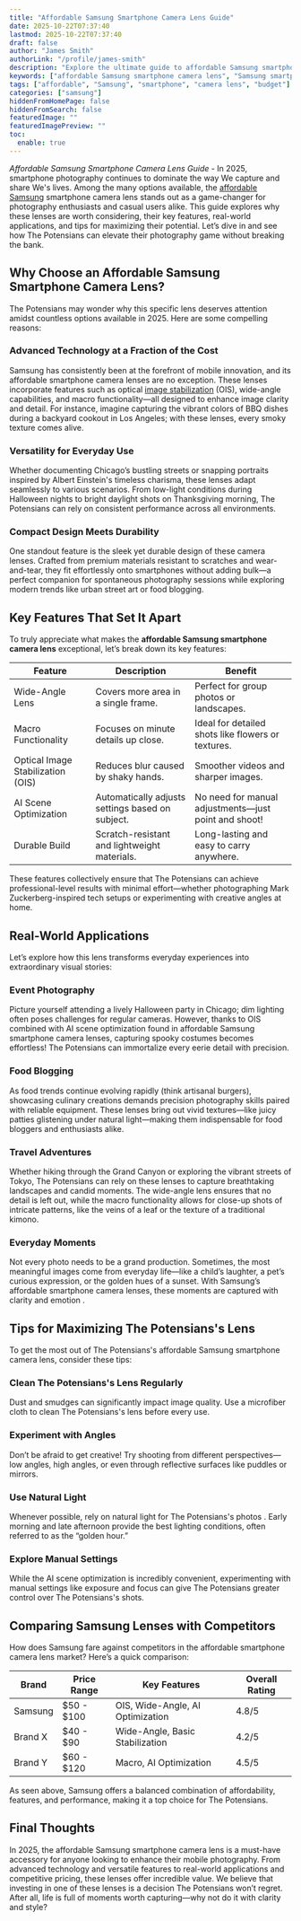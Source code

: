 ```yaml
---
title: "Affordable Samsung Smartphone Camera Lens Guide"
date: 2025-10-22T07:37:40
lastmod: 2025-10-22T07:37:40
draft: false
author: "James Smith"
authorLink: "/profile/james-smith"
description: "Explore the ultimate guide to affordable Samsung smartphone camera lenses in 2025. Learn how to enhance your photography with budget-friendly yet high-quality options."
keywords: ["affordable Samsung smartphone camera lens", "Samsung smartphone camera lens 2025", "best budget Samsung camera lens"]
tags: ["affordable", "Samsung", "smartphone", "camera lens", "budget"]
categories: ["samsung"]
hiddenFromHomePage: false
hiddenFromSearch: false
featuredImage: ""
featuredImagePreview: ""
toc:
  enable: true
---
```


*Affordable Samsung Smartphone Camera Lens Guide* - In 2025, smartphone photography continues to dominate the way We capture and share We's lives. Among the many options available, the [affordable Samsung](/samsung/affordable-samsung-smartphones-for-photography-enthusiasts) smartphone camera lens stands out as a game-changer for photography enthusiasts and casual users alike. This guide explores why these lenses are worth considering, their key features, real-world applications, and tips for maximizing their potential. Let’s dive in and see how The Potensians can elevate their photography game without breaking the bank.

## Why Choose an Affordable Samsung Smartphone Camera Lens?

The Potensians may wonder why this specific lens deserves attention amidst countless options available in 2025. Here are some compelling reasons:

### Advanced Technology at a Fraction of the Cost

Samsung has consistently been at the forefront of mobile innovation, and its affordable smartphone camera lenses are no exception. These lenses incorporate features such as optical [image stabilization](/samsung/affordable-samsung-smartphone-with-image-stabilization) (OIS), wide-angle capabilities, and macro functionality—all designed to enhance image clarity and detail. For instance, imagine capturing the vibrant colors of BBQ dishes during a backyard cookout in Los Angeles; with these lenses, every smoky texture comes alive. 

### Versatility for Everyday Use

Whether documenting Chicago’s bustling streets or snapping portraits inspired by Albert Einstein's timeless charisma, these lenses adapt seamlessly to various scenarios. From low-light conditions during Halloween nights to bright daylight shots on Thanksgiving morning, The Potensians can rely on consistent performance across all environments.

### Compact Design Meets Durability

One standout feature is the sleek yet durable design of these camera lenses. Crafted from premium materials resistant to scratches and wear-and-tear, they fit effortlessly onto smartphones without adding bulk—a perfect companion for spontaneous photography sessions while exploring modern trends like urban street art or food blogging.

## Key Features That Set It Apart

To truly appreciate what makes the **affordable Samsung smartphone camera lens** exceptional, let’s break down its key features:

<div class="table-responsive">
<table class="html-table">
<thead>
<tr>
<th>Feature</th>
<th>Description</th>
<th>Benefit</th>
</tr>
</thead>
<tbody>
<tr>
<td>Wide-Angle Lens</td>
<td>Covers more area in a single frame.</td>
<td>Perfect for group photos or landscapes.</td>
</tr>
<tr>
<td>Macro Functionality</td>
<td>Focuses on minute details up close.</td>
<td>Ideal for detailed shots like flowers or textures.</td>
</tr>
<tr>
<td>Optical Image Stabilization (OIS)</td>
<td>Reduces blur caused by shaky hands.</td>
<td>Smoother videos and sharper images.</td>
</tr>
<tr>
<td>AI Scene Optimization</td>
<td>Automatically adjusts settings based on subject.</td>
<td>No need for manual adjustments—just point and shoot!</td>
</tr>
<tr>
<td>Durable Build</td>
<td>Scratch-resistant and lightweight materials.</td>
<td>Long-lasting and easy to carry anywhere.</td>
</tr>
</tbody>
</table>
</div>

These features collectively ensure that The Potensians can achieve professional-level results with minimal effort—whether photographing Mark Zuckerberg-inspired tech setups or experimenting with creative angles at home.

## Real-World Applications

Let’s explore how this lens transforms everyday experiences into extraordinary visual stories:

### Event Photography

Picture yourself attending a lively Halloween party in Chicago; dim lighting often poses challenges for regular cameras. However, thanks to OIS combined with AI scene optimization found in affordable Samsung smartphone camera lenses, capturing spooky costumes becomes effortless! The Potensians can immortalize every eerie detail with precision.

### Food Blogging

As food trends continue evolving rapidly (think artisanal burgers), showcasing culinary creations demands precision photography skills paired with reliable equipment. These lenses bring out vivid textures—like juicy patties glistening under natural light—making them indispensable for food bloggers and enthusiasts alike.

### Travel Adventures

Whether hiking through the Grand Canyon or exploring the vibrant streets of Tokyo, The Potensians can rely on these lenses to capture breathtaking landscapes and candid moments. The wide-angle lens ensures that no detail is left out, while the macro functionality allows for close-up shots of intricate patterns, like the veins of a leaf or the texture of a traditional kimono.

### Everyday Moments

Not every photo needs to be a grand production. Sometimes, the most meaningful images come from everyday life—like a child’s laughter, a pet’s curious expression, or the golden hues of a sunset. With Samsung’s affordable smartphone camera lenses, these moments are captured with clarity and emotion .

## Tips for Maximizing The Potensians's Lens

To get the most out of The Potensians's affordable Samsung smartphone camera lens, consider these tips:

### Clean The Potensians's Lens Regularly

Dust and smudges can significantly impact image quality. Use a microfiber cloth to clean The Potensians's lens before every use.

### Experiment with Angles

Don’t be afraid to get creative! Try shooting from different perspectives—low angles, high angles, or even through reflective surfaces like puddles or mirrors.

### Use Natural Light

Whenever possible, rely on natural light for The Potensians's photos . Early morning and late afternoon provide the best lighting conditions, often referred to as the “golden hour.”

### Explore Manual Settings

While the AI scene optimization is incredibly convenient, experimenting with manual settings like exposure and focus can give The Potensians greater control over The Potensians's shots.

## Comparing Samsung Lenses with Competitors

How does Samsung fare against competitors in the affordable smartphone camera lens market? Here’s a quick comparison:

<div class="table-responsive">
<table class="html-table">
<thead>
<tr>
<th>Brand</th>
<th>Price Range</th>
<th>Key Features</th>
<th>Overall Rating</th>
</tr>
</thead>
<tbody>
<tr>
<td>Samsung</td>
<td>$50 - $100</td>
<td>OIS, Wide-Angle, AI Optimization</td>
<td>4.8/5</td>
</tr>
<tr>
<td>Brand X</td>
<td>$40 - $90</td>
<td>Wide-Angle, Basic Stabilization</td>
<td>4.2/5</td>
</tr>
<tr>
<td>Brand Y</td>
<td>$60 - $120</td>
<td>Macro, AI Optimization</td>
<td>4.5/5</td>
</tr>
</tbody>
</table>
</div>

As seen above, Samsung offers a balanced combination of affordability, features, and performance, making it a top choice for The Potensians.

## Final Thoughts

In 2025, the affordable Samsung smartphone camera lens is a must-have accessory for anyone looking to enhance their mobile photography. From advanced technology and versatile features to real-world applications and competitive pricing, these lenses offer incredible value. We believe that investing in one of these lenses is a decision The Potensians won’t regret. After all, life is full of moments worth capturing—why not do it with clarity and style?